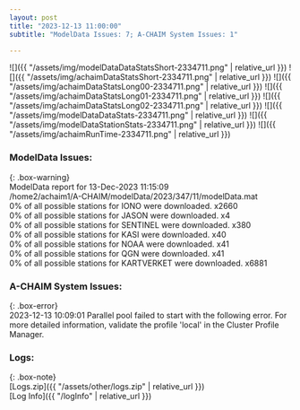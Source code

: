 ```yaml
---
layout: post
title: "2023-12-13 11:00:00"
subtitle: "ModelData Issues: 7; A-CHAIM System Issues: 1"

---
```


![]({{ "/assets/img/modelDataDataStatsShort-2334711.png" | relative_url }})
![]({{ "/assets/img/achaimDataStatsShort-2334711.png" | relative_url }})
![]({{ "/assets/img/achaimDataStatsLong00-2334711.png" | relative_url }})
![]({{ "/assets/img/achaimDataStatsLong01-2334711.png" | relative_url }})
![]({{ "/assets/img/achaimDataStatsLong02-2334711.png" | relative_url }})
![]({{ "/assets/img/modelDataDataStats-2334711.png" | relative_url }})
![]({{ "/assets/img/modelDataStationStats-2334711.png" | relative_url }})
![]({{ "/assets/img/achaimRunTime-2334711.png" | relative_url }})


### ModelData Issues:  
  
{: .box-warning}  
 ModelData report for 13-Dec-2023 11:15:09   
 /home2/achaim1/A-CHAIM/modelData/2023/347/11/modelData.mat   
 0% of all possible stations for IONO were downloaded. x2660   
 0% of all possible stations for JASON were downloaded. x4   
 0% of all possible stations for SENTINEL were downloaded. x380   
 0% of all possible stations for KASI were downloaded. x40   
 0% of all possible stations for NOAA were downloaded. x41   
 0% of all possible stations for QGN were downloaded. x41   
 0% of all possible stations for KARTVERKET were downloaded. x6881   
  
### A-CHAIM System Issues:  
  
{: .box-error}  
2023-12-13 10:09:01 Parallel pool failed to start with the following error. For more detailed information, validate the profile 'local' in the Cluster Profile Manager.  

### Logs:  
  
{: .box-note}  
[Logs.zip]({{ "/assets/other/logs.zip" | relative_url }})  
[Log Info]({{ "/logInfo" | relative_url }})  
